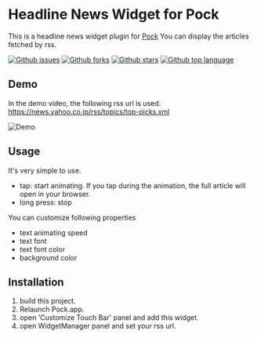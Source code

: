 #  Headline News Widget for Pock
This is a headline news widget plugin for [Pock](https://github.com/pock/pock)
You can display the articles fetched by rss.


<!-- # Badges -->

[![Github issues](https://img.shields.io/github/issues/p-x9/pock-headline-news-widget)](https://github.com/p-x9/pock-headline-news-widget/issues)
[![Github forks](https://img.shields.io/github/forks/p-x9/pock-headline-news-widget)](https://github.com/p-x9/pock-headline-news-widget/network/members)
[![Github stars](https://img.shields.io/github/stars/p-x9/pock-headline-news-widget)](https://github.com/p-x9/pock-headline-news-widget/stargazers)
[![Github top language](https://img.shields.io/github/languages/top/p-x9/pock-headline-news-widget)](https://github.com/p-x9/pock-headline-news-widget/)

## Demo
In the demo video, the following rss url is used.
https://news.yahoo.co.jp/rss/topics/top-picks.xml

![Demo](https://user-images.githubusercontent.com/50244599/134106222-3d05f442-9d75-43ce-b417-01b529ac330c.gif)


## Usage
It's very simple to use.
- tap: start animating. If you tap during the animation, the full article will open in your browser.
- long press: stop

You can customize following properties
- text animating speed
- text font
- text font color
- background color


## Installation
1. build this project.
2. Relaunch Pock.app.
3. open 'Customize Touch Bar' panel and add this widget.
4. open WidgetManager panel and set your rss url.
